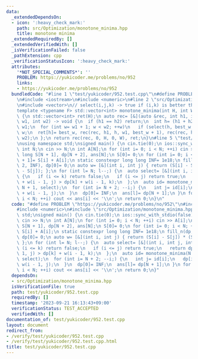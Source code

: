 ```yaml
---
data:
  _extendedDependsOn:
  - icon: ':heavy_check_mark:'
    path: src/Optimization/monotone_minima.hpp
    title: monotone minima
  _extendedRequiredBy: []
  _extendedVerifiedWith: []
  _isVerificationFailed: false
  _pathExtension: cpp
  _verificationStatusIcon: ':heavy_check_mark:'
  attributes:
    '*NOT_SPECIAL_COMMENTS*': ''
    PROBLEM: https://yukicoder.me/problems/no/952
    links:
    - https://yukicoder.me/problems/no/952
  bundledCode: "#line 1 \"test/yukicoder/952.test.cpp\"\n#define PROBLEM \"https://yukicoder.me/problems/no/952\"\
    \n#include <iostream>\n#include <numeric>\n#line 2 \"src/Optimization/monotone_minima.hpp\"\
    \n#include <vector>\n// select(i,j,k) -> true if (i,k) is better than (i,j)\n\
    template <typename F> std::vector<int> monotone_minima(int H, int W, const F &select)\
    \ {\n std::vector<int> ret(H);\n auto rec= [&](auto &rec, int h1, int h2, int\
    \ w1, int w2) -> void {\n  if (h1 == h2) return;\n  int h= (h1 + h2) / 2, best_w=\
    \ w1;\n  for (int w= w1 + 1; w < w2; ++w)\n   if (select(h, best_w, w)) best_w=\
    \ w;\n  ret[h]= best_w, rec(rec, h1, h, w1, best_w + 1), rec(rec, h + 1, h2, best_w,\
    \ w2);\n };\n return rec(rec, 0, H, 0, W), ret;\n}\n#line 5 \"test/yukicoder/952.test.cpp\"\
    \nusing namespace std;\nsigned main() {\n cin.tie(0);\n ios::sync_with_stdio(false);\n\
    \ int N;\n cin >> N;\n int A[N];\n for (int i= 0; i < N; ++i) cin >> A[i];\n long\
    \ long S[N + 1], dp[N + 2], ans[N];\n S[0]= 0;\n for (int i= 0; i < N; ++i) S[i\
    \ + 1]= S[i] + A[i];\n static constexpr long long INF= 1e18;\n fill_n(dp, N +\
    \ 2, INF), dp[0]= 0;\n auto w= [&](int i, int j) { return (S[i] - S[j]) * (S[i]\
    \ - S[j]); };\n for (int l= N; l--;) {\n  auto select= [&](int i, int j, int k)\
    \ {\n   if (i <= k) return false;\n   if (i <= j) return true;\n   return dp[j]\
    \ + w(i - 1, j) > dp[k] + w(i - 1, k);\n  };\n  auto id= monotone_minima(N + 2,\
    \ N + 1, select);\n  for (int i= N + 2; --i;) {\n   int j= id[i];\n   dp[i]= dp[j]\
    \ + w(i - 1, j);\n  }\n  dp[0]= INF;\n  ans[l]= dp[N + 1];\n }\n for (int i= 0;\
    \ i < N; ++i) cout << ans[i] << '\\n';\n return 0;\n}\n"
  code: "#define PROBLEM \"https://yukicoder.me/problems/no/952\"\n#include <iostream>\n\
    #include <numeric>\n#include \"src/Optimization/monotone_minima.hpp\"\nusing namespace\
    \ std;\nsigned main() {\n cin.tie(0);\n ios::sync_with_stdio(false);\n int N;\n\
    \ cin >> N;\n int A[N];\n for (int i= 0; i < N; ++i) cin >> A[i];\n long long\
    \ S[N + 1], dp[N + 2], ans[N];\n S[0]= 0;\n for (int i= 0; i < N; ++i) S[i + 1]=\
    \ S[i] + A[i];\n static constexpr long long INF= 1e18;\n fill_n(dp, N + 2, INF),\
    \ dp[0]= 0;\n auto w= [&](int i, int j) { return (S[i] - S[j]) * (S[i] - S[j]);\
    \ };\n for (int l= N; l--;) {\n  auto select= [&](int i, int j, int k) {\n   if\
    \ (i <= k) return false;\n   if (i <= j) return true;\n   return dp[j] + w(i -\
    \ 1, j) > dp[k] + w(i - 1, k);\n  };\n  auto id= monotone_minima(N + 2, N + 1,\
    \ select);\n  for (int i= N + 2; --i;) {\n   int j= id[i];\n   dp[i]= dp[j] +\
    \ w(i - 1, j);\n  }\n  dp[0]= INF;\n  ans[l]= dp[N + 1];\n }\n for (int i= 0;\
    \ i < N; ++i) cout << ans[i] << '\\n';\n return 0;\n}"
  dependsOn:
  - src/Optimization/monotone_minima.hpp
  isVerificationFile: true
  path: test/yukicoder/952.test.cpp
  requiredBy: []
  timestamp: '2023-09-21 16:13:43+09:00'
  verificationStatus: TEST_ACCEPTED
  verifiedWith: []
documentation_of: test/yukicoder/952.test.cpp
layout: document
redirect_from:
- /verify/test/yukicoder/952.test.cpp
- /verify/test/yukicoder/952.test.cpp.html
title: test/yukicoder/952.test.cpp
---
```


